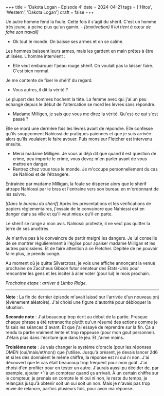 +++
title = 'Dakota Logan - Episode 4'
date = 2024-04-21
tags = ['Hitos', 'Western', 'Dakota Logan']
draft = false
+++

Un autre homme fend la foule. Cette fois il s'agit du shérif. C'est un homme très jeune, à peine plus qu'un gamin. - *[(motivation) Il lui tient à cœur de faire son travail]*

- Ok tout le monde. On baisse ses armes et on se calme.

Les hommes baissent leurs armes, mais les gardent en main prêtes à être utilisées. L'homme intervient :

- Elle veut embarquer l'peau rouge shérif. On voulait pas la laisser faire. C'est bien normal.

Je me contente de fixer le shérif du regard.

- Vous autres, il dit la vérité ?

Le plupart des hommes hochent la tête. La femme avec qui j'ai un peu échangé depuis le début de l'altercation se mord les lèvres sans répondre.

- Madame Milligen, je sais que vous me direz la vérité. Qu'est-ce qui s'est passé ?

Elle se mord une dernière fois les lèvres avant de répondre. Elle confesse qu'ils soupçonnent Nahiossi de pratiques païennes et que je suis arrivée alors qu'ils voulaient le faire avouer. Puis monsieur Fletcher est intervenu ensuite.

- Merci madame Milligen. Je vous ai déjà dit que quand il est question de crime, peu importe le crime, vous devez m'en parler avant de vous mettre en danger.
- Rentrez chez vous tous le monde. Je m'occupe personnellement du cas de Nahiosi et de l'étrangère.

Entrainée par madame Milligan, la foule se disperse alors que le shérif attrape Nahiossi par le bras et l'entraine vers son bureau en m'ordonnant de les suivre.

*[Dans le bureau du shérif]* Après les présentations et les vérifications de papiers réglementaires, j'essaie de le convaincre que Nahiossi est en danger dans sa ville et qu'il vaut mieux qu'il en parte.

Le shérif se range à mon avis. Nahiossi proteste, il ne veut pas quitter la terre de ses ancêtres.

Je n'arrive pas à le convaincre de partir malgré les dangers. Je lui conseille de se montrer régulièrement à l'église pour apaiser madame Milligan et les autres paroissiens. Et de faire attention à ce Fletcher. Dépitée de ne pouvoir faire plus, je prends congé.

Au moment où je quitte Silvercross, je vois une affiche annonçant la venue prochaine de Zaccheus Gibson futur sénateur des États-Unis pour rencontrer les gens et les inciter à aller voter (pour lui) le mois prochain.

*Prochaine étape : arriver à Limbo Ridge.*

----

**Note** : La fin de dernier épisode m'avait laissé sur l'arrivée d'un nouveau pnj (évènement aléatoire). J'ai choisi une figure d'autorité pour débloquer la situation.

**Seconde note** : J'ai beaucoup trop écrit au début de la partie. Presque chaque phrase a été retranscrite plutôt qu'un résumé des actions comme je faisais les séances d'avant. Et que j'ai essayé de reprendre sur la fin. Ça a rendu la partie vraiment lente et trop rappeuse (pour mon gout personnel). J'étais plus dans l'écriture que dans le jeu. Et j'aime moins.

**Troisième note** : Je vais changer le système d'oracle (pour les réponses OMEN (oui/mais/et/non)) que j'utilise. Jusqu'à présent, je devais lancer 2d6 et si les dés donnaient le même chiffre, la réponse est ni oui ni non. J'ai découvert que le cas était beaucoup trop fréquent pour mon goût. J'ai choisi d'en profiter pour en tester un autre. J'aurais aussi pu décider de, par exemple, ajouter +1 à un compteur quand ça arrivait. À un certain chiffre sur le compteur, je prenais en compte le ni oui ni non, le reste du temps, je relançais jusqu'à obtenir soit un oui soit un non. Mais je n'avais pas trop envie de relancer, parfois plusieurs fois, pour avoir ma réponse.
